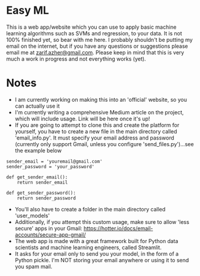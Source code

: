 # Easy ML

This is a web app/website which you can use to apply basic machine learning algorithms such as SVMs and regression, to your data. It is not 100% finished yet, so bear with me here. I probably shouldn't be putting my email on the internet, but if you have any questions or suggestions please email me at zarif.azher@gmail.com. Please keep in mind that this is very much a work in progress and not everything works (yet).

# Notes
- I am currently working on making this into an 'official' website, so you can actually use it
- I'm currently writing a comprehensive Medium article on the project, which will include usage. Link will be here once it's up!
- If you are going to attempt to clone this and create the platform for yourself, you have to create a new file in the main directory called 'email_info.py'. It must specify your email address and password (currently only support Gmail, unless you configure 'send_files.py')...see the example below
```shell
sender_email = 'youremail@gmail.com'
sender_password = 'your_password'

def get_sender_email():
    return sender_email

def get_sender_password():
    return sender_password
```
- You'll also have to create a folder in the main directory called 'user_models'
- Additionally, if you attempt this custom usage, make sure to allow 'less secure' apps in your Gmail: https://hotter.io/docs/email-accounts/secure-app-gmail/
- The web app is made with a great framework built for Python data scientists and machine learning engineers, called Streamlit.
- It asks for your email only to send you your model, in the form of a Python pickle. I'm NOT storing your email anywhere or using it to send you spam mail.
